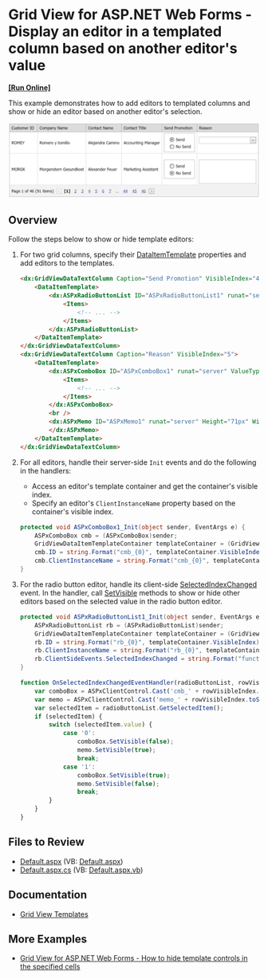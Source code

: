 # Grid View for ASP.NET Web Forms - Display an editor in a templated column based on another editor's value
<!-- run online -->
**[[Run Online]](https://codecentral.devexpress.com/e2284/)**
<!-- run online end -->

This example demonstrates how to add editors to templated columns and show or hide an editor based on another editor's selection.

![Display editors in templated columns](displayControls.png)

## Overview

Follow the steps below to show or hide template editors:

1. For two grid columns, specify their [DataItemTemplate](https://docs.devexpress.com/AspNet/DevExpress.Web.GridViewDataColumn.DataItemTemplate) properties and add editors to the templates.

    ```aspx
    <dx:GridViewDataTextColumn Caption="Send Promotion" VisibleIndex="4">
        <DataItemTemplate>
            <dx:ASPxRadioButtonList ID="ASPxRadioButtonList1" runat="server" OnInit="ASPxRadioButtonList1_Init">
                <Items>
                    <!-- ... -->
                </Items>
            </dx:ASPxRadioButtonList>
        </DataItemTemplate>
    </dx:GridViewDataTextColumn>
    <dx:GridViewDataTextColumn Caption="Reason" VisibleIndex="5">
        <DataItemTemplate>
            <dx:ASPxComboBox ID="ASPxComboBox1" runat="server" ValueType="System.String" OnInit="ASPxComboBox1_Init">
                <Items>
                    <!-- ... -->
                </Items>
            </dx:ASPxComboBox>
            <br />
            <dx:ASPxMemo ID="ASPxMemo1" runat="server" Height="71px" Width="170px" OnInit="ASPxMemo1_Init">
            </dx:ASPxMemo>
        </DataItemTemplate>
    </dx:GridViewDataTextColumn>
    ```

2. For all editors, handle their server-side `Init` events and do the following in the handlers:

   * Access an editor's template container and get the container's visible index.
   * Specify an editor's `ClientInstanceName` property based on the container's visible index.

    ```cs
    protected void ASPxComboBox1_Init(object sender, EventArgs e) {
        ASPxComboBox cmb = (ASPxComboBox)sender;
        GridViewDataItemTemplateContainer templateContainer = (GridViewDataItemTemplateContainer)cmb.NamingContainer;
        cmb.ID = string.Format("cmb_{0}", templateContainer.VisibleIndex);
        cmb.ClientInstanceName = string.Format("cmb_{0}", templateContainer.VisibleIndex);
    }
    ```

3. For the radio button editor, handle its client-side [SelectedIndexChanged](https://docs.devexpress.com/AspNet/js-ASPxClientListEdit.SelectedIndexChanged) event. In the handler, call [SetVisible](https://docs.devexpress.com/AspNet/js-ASPxClientControlBase.SetVisible(visible)) methods to show or hide other editors based on the selected value in the radio button editor.

    ```cs
    protected void ASPxRadioButtonList1_Init(object sender, EventArgs e) {
        ASPxRadioButtonList rb = (ASPxRadioButtonList)sender;
        GridViewDataItemTemplateContainer templateContainer = (GridViewDataItemTemplateContainer)rb.NamingContainer;
        rb.ID = string.Format("rb_{0}", templateContainer.VisibleIndex);
        rb.ClientInstanceName = string.Format("rb_{0}", templateContainer.VisibleIndex);
        rb.ClientSideEvents.SelectedIndexChanged = string.Format("function(s, e) {{ OnSelectedIndexChangedEventHandler({0}, '{1}'); }}", rb.ClientInstanceName, templateContainer.VisibleIndex);
    }
    ```

    ```js
    function OnSelectedIndexChangedEventHandler(radioButtonList, rowVisibleIndex) {
        var comboBox = ASPxClientControl.Cast('cmb_' + rowVisibleIndex.toString());
        var memo = ASPxClientControl.Cast('memo_' + rowVisibleIndex.toString());
        var selectedItem = radioButtonList.GetSelectedItem();
        if (selectedItem) {
            switch (selectedItem.value) {
                case '0':
                    comboBox.SetVisible(false);
                    memo.SetVisible(true);
                    break;
                case '1':
                    comboBox.SetVisible(true);
                    memo.SetVisible(false);
                    break;
            }
        }
    }
    ```

## Files to Review

* [Default.aspx](./CS/WebSite/Default.aspx) (VB: [Default.aspx](./VB/WebSite/Default.aspx))
* [Default.aspx.cs](./CS/WebSite/Default.aspx.cs) (VB: [Default.aspx.vb](./VB/WebSite/Default.aspx.vb))

## Documentation

* [Grid View Templates](https://docs.devexpress.com/AspNet/3718/components/grid-view/concepts/templates)

## More Examples

* [Grid View for ASP.NET Web Forms - How to hide template controls in the specified cells](https://github.com/DevExpress-Examples/how-to-hide-template-controls-in-individual-cells-e1385)
